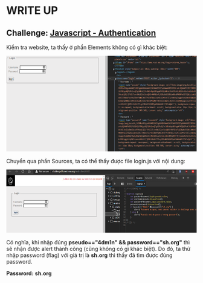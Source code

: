 # WRITE UP

## Challenge: [Javascript - Authentication](https://www.root-me.org/en/Challenges/Web-Client/Javascript-Authentication)

Kiểm tra website, ta thấy ở phần Elements không có gì khác biệt:

<img src="./media/image1.png" style="width:6.5in;height:2.63264in" alt="Graphical user interface, text Description automatically generated" />

Chuyển qua phần Sources, ta có thể thấy được file login.js với nội dung:

<img src="./media/image2.png" style="width:6.5in;height:1.74583in" alt="Graphical user interface Description automatically generated" />

Có nghĩa, khi nhập đúng **pseudo=="4dm1n" && password=="sh.org"** thì sẽ nhận được alert thành công (cũng không có gì khác biệt). Do đó, ta thử nhập password (flag) với giá trị là **sh.org** thì thấy đã tìm được đúng password.

**Password:** **sh.org**
